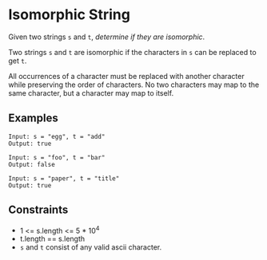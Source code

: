 # Isomorphic String
Given two strings `s` and `t`, <i>determine if they are isomorphic</i>.

Two strings `s` and `t` are isomorphic if the characters in `s` can be replaced to get `t`.

All occurrences of a character must be replaced with another character while preserving the order of characters. No two characters may map to the same character, but a character may map to itself.

 

## Examples
```
Input: s = "egg", t = "add"
Output: true
```
```
Input: s = "foo", t = "bar"
Output: false
```
```
Input: s = "paper", t = "title"
Output: true
```

## Constraints
* 1 <= s.length <= 5 * 10<sup>4</sup>
* t.length == s.length
* `s` and `t` consist of any valid ascii character.
